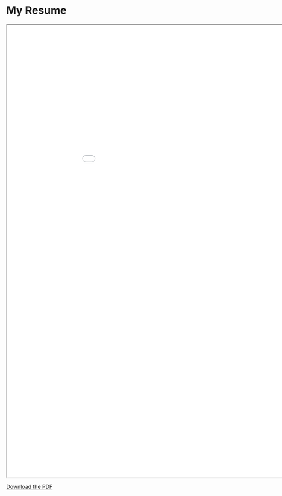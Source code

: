 # My Resume

<iframe src="Mark_Khusid_EE_Resume_2024_06_01.pdf"
        height="1200" 
        width="1000"
></iframe>

[Download the PDF](EE_Resume/2024_06_01/Mark_Khusid_EE_Resume_2024_06_01.pdf) 